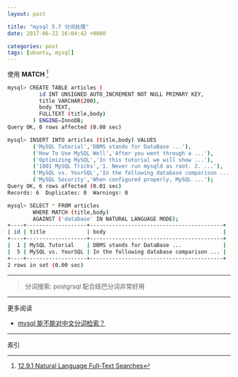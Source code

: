 ```yaml
---
layout: post

title: "mysql 5.7 分词处理"
date: 2017-06-22 16:04:42 +0800

categories: post
tags: [ubuntu, mysql]
---
```


使用 **MATCH** [^1]

```bash
mysql> CREATE TABLE articles (
          id INT UNSIGNED AUTO_INCREMENT NOT NULL PRIMARY KEY,
          title VARCHAR(200),
          body TEXT,
          FULLTEXT (title,body)
        ) ENGINE=InnoDB;
Query OK, 0 rows affected (0.08 sec)

mysql> INSERT INTO articles (title,body) VALUES
        ('MySQL Tutorial','DBMS stands for DataBase ...'),
        ('How To Use MySQL Well','After you went through a ...'),
        ('Optimizing MySQL','In this tutorial we will show ...'),
        ('1001 MySQL Tricks','1. Never run mysqld as root. 2. ...'),
        ('MySQL vs. YourSQL','In the following database comparison ...'),
        ('MySQL Security','When configured properly, MySQL ...');
Query OK, 6 rows affected (0.01 sec)
Records: 6  Duplicates: 0  Warnings: 0

mysql> SELECT * FROM articles
        WHERE MATCH (title,body)
        AGAINST ('database' IN NATURAL LANGUAGE MODE);
+----+-------------------+------------------------------------------+
| id | title             | body                                     |
+----+-------------------+------------------------------------------+
|  1 | MySQL Tutorial    | DBMS stands for DataBase ...             |
|  5 | MySQL vs. YourSQL | In the following database comparison ... |
+----+-------------------+------------------------------------------+
2 rows in set (0.00 sec)
```

---

>分词搜索: postgrsql 配合结巴分词非常好用

---
更多阅读
- [mysql 能不能对中文分词检索？](https://www.v2ex.com/t/369902#reply17)

---
索引

[^1]: [12.9.1 Natural Language Full-Text Searches](https://dev.mysql.com/doc/refman/5.7/en/fulltext-natural-language.html)
